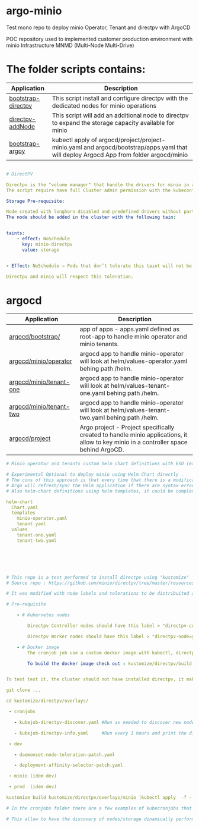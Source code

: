 
# argo-minio

Test mono repo to deploy minio Operator, Tenant  and directpv with ArgoCD

POC repository used to implemented customer production environment with minio Infrastructure MNMD (Multi-Node Multi-Drive)

# The folder scripts contains:

| Application | Description |
|-------------|-------------|
| [bootstrap-directpv](scripts/bootstrap-directpv.sh) | This script install and configure directpv with the dedicated nodes for minio operations |
| [directpv-addNode](scripts/directpv-addNode.sh) | This script will add an additional node to directpv to expand the storage capacity available for minio  |
| [bootstrap-argoy](scripts/bootstrap-argo.sh) | kubectl apply of argocd/project/project-minio.yaml and  argocd/bootstrap/apps.yaml that will deploy Argocd App from folder argocd/minio |

```yaml

# DirectPV 

Directpv is the "volume manager" that handle the drivers for minio in autonomy, this component is crucial to be installed before than the bootstrap of minio.
The script require have full Cluster admin permission with the kubeconfig already in place.

Storage Pre-requisite:

Node created with longhorn disabled and predefined drivers without partition on it.
The node should be added in the cluster with the following tain:


taints:
    - effect: NoSchedule
      key: minio-directpv
      value: storage


- Effect: NoSchedule → Pods that don’t tolerate this taint will not be scheduled on this node.

Directpv and minio will respect this toleration.
```

# argocd

| Application | Description |
|-------------|-------------|
| [argocd/bootstrap/](argocd/bootstrap/) | app of apps -  apps.yaml defined as root-app to handle minio operator and minio tenants. |
| [argocd/minio/operator](argocd/minio/operator) | argocd app to handle minio-operator will look at helm/values-operator.yaml behing path /helm.  |
| [argocd/minio/tenant-one](argocd/minio/tenant-one) | argocd app to handle minio-operator will look at helm/values-tenant-one.yaml behing path /helm. |
| [argocd/minio/tenant-two](argocd/minio/tenant-two) | argocd app to handle minio-operator will look at helm/values-tenant-two.yaml behing path /helm. |
| [argocd/project](argocd/project) | Argo project - Project specifically created to handle minio applications, it allow to key minio in a controller space behind ArgoCD. |

```yaml
# Minio operator and tenants custom helm chart definitions with ESO (external secrets operator) copied on /charts 

# Experimental Optional to deploy minio using Helm Chart directly .
# The cons of this approach is that every time that there is a modification like add a tenants, modifi secrets and so on.
# Argo will refresh/sync the Helm application if there are syntax errors on helm templating or so, will brake the installation.
# Also helm-chart definitions using helm templates, it could be complex to handle having many tenants.

helm-chart
  Chart.yaml
  templates
    minio-operator.yaml
    tenant.yaml
  values
    tenant-one.yaml  
    tenant-two.yaml






# This repo is a test performed to install directpv using "kustomize"
# Source repo : https://github.com/minio/directpv/tree/master/resources

# It was modified with node labels and tolerations to be distribuited accross nodes during the installations.

# Pre-requisite 

    - # Kubernetes nodes

        Directpv Controller nodes should have this label > "directpv-controller=yes"

        Directpv Worker nodes should have this label > "directpv-node=yes"

    - # Docker image 
        The cronjob job use a custom docker image with kubectl, directpv and the directpv-discovery.sh script.

        To build the docker image check out : kustomize/directpv/build


To test test it, the cluster should not have installed directpv, it make exclusive use of namespace "directpv".

git clone ...

cd kustomize/directpv/overlays/

 - cronjobs

   - kubejob-directpv-discover.yaml #Run as needed to discover new nodes/sotrage to add to directpv.

   - kubejob-directpv-info.yaml     #Run every 1 hours and print the directpv info command.

 - dev

   - daemonset-node-toleration-patch.yaml

   - deployment-affinity-selector-patch.yaml

 - minio (idem dev)

 - prod  (idem dev)

kustomize build kustomize/directpv/overlays/minio |kubectl apply  -f -

# In the cronjobs folder there are a few examples of kubecronjobs that  execute in a schedule basic inside the cluster the command "kubectl directpv discover"

# This allow to have the discovery of nodes/storage dinamically performed without need of further actions 




